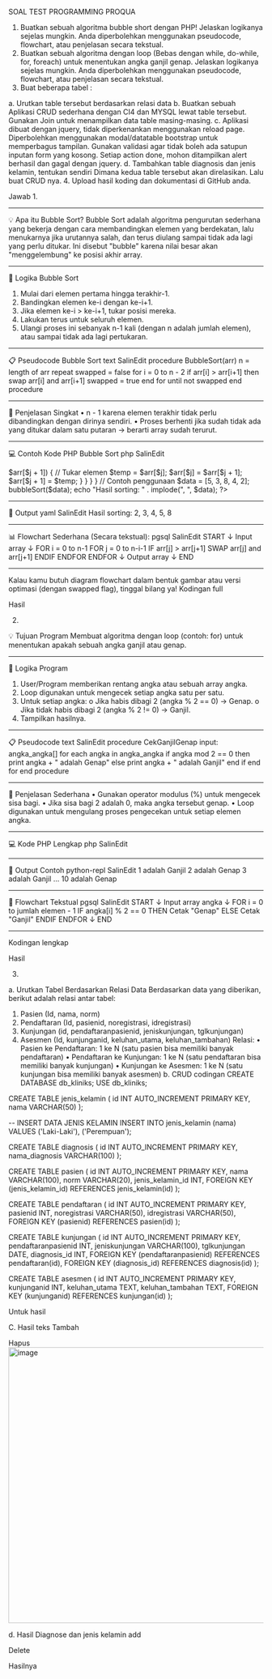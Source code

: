 SOAL TEST PROGRAMMING PROQUA
1.	Buatkan sebuah algoritma bubble short dengan PHP! Jelaskan logikanya sejelas mungkin. Anda diperbolehkan menggunakan pseudocode, flowchart, atau penjelasan secara tekstual.
2.	Buatkan sebuah algoritma dengan loop (Bebas dengan while, do-while, for, foreach) untuk menentukan angka ganjil genap. Jelaskan logikanya sejelas mungkin. Anda diperbolehkan menggunakan pseudocode, flowchart, atau penjelasan secara tekstual.
3.	Buat beberapa tabel :
 
a.	Urutkan table tersebut berdasarkan relasi data
b.	Buatkan sebuah Aplikasi CRUD sederhana dengan CI4 dan MYSQL lewat table tersebut. Gunakan Join untuk menampilkan data table masing-masing.
c.	Aplikasi dibuat dengan jquery, tidak diperkenankan menggunakan reload page. Diperbolehkan menggunakan modal/datatable bootstrap untuk memperbagus tampilan. Gunakan validasi agar tidak boleh ada satupun inputan form yang kosong. Setiap action done, mohon ditampilkan alert berhasil dan gagal dengan jquery.
d.	Tambahkan table diagnosis dan jenis kelamin, tentukan sendiri Dimana kedua table tersebut akan direlasikan. Lalu buat CRUD nya.
4.	Upload hasil koding dan dokumentasi di GitHub anda.

Jawab
1.
________________________________________
💡 Apa itu Bubble Sort?
Bubble Sort adalah algoritma pengurutan sederhana yang bekerja dengan cara membandingkan elemen yang berdekatan, lalu menukarnya jika urutannya salah, dan terus diulang sampai tidak ada lagi yang perlu ditukar. Ini disebut "bubble" karena nilai besar akan "menggelembung" ke posisi akhir array.
________________________________________
🔄 Logika Bubble Sort
1.	Mulai dari elemen pertama hingga terakhir-1.
2.	Bandingkan elemen ke-i dengan ke-i+1.
3.	Jika elemen ke-i > ke-i+1, tukar posisi mereka.
4.	Lakukan terus untuk seluruh elemen.
5.	Ulangi proses ini sebanyak n-1 kali (dengan n adalah jumlah elemen), atau sampai tidak ada lagi pertukaran.
________________________________________
📋 Pseudocode Bubble Sort
text
SalinEdit
procedure BubbleSort(arr)
    n = length of arr
    repeat
        swapped = false
        for i = 0 to n - 2
            if arr[i] > arr[i+1] then
                swap arr[i] and arr[i+1]
                swapped = true
        end for
    until not swapped
end procedure
________________________________________
🧠 Penjelasan Singkat
•	n - 1 karena elemen terakhir tidak perlu dibandingkan dengan dirinya sendiri.
•	Proses berhenti jika sudah tidak ada yang ditukar dalam satu putaran → berarti array sudah terurut.
________________________________________
💻 Contoh Kode PHP Bubble Sort
php
SalinEdit
<?php
function bubbleSort(&$arr) {
    $n = count($arr);
    for ($i = 0; $i < $n - 1; $i++) {
        for ($j = 0; $j < $n - $i - 1; $j++) {
            if ($arr[$j] > $arr[$j + 1]) {
                // Tukar elemen
                $temp = $arr[$j];
                $arr[$j] = $arr[$j + 1];
                $arr[$j + 1] = $temp;
            }
        }
    }
}

// Contoh penggunaan
$data = [5, 3, 8, 4, 2];
bubbleSort($data);
echo "Hasil sorting: " . implode(", ", $data);
?>
________________________________________
🧾 Output
yaml
SalinEdit
Hasil sorting: 2, 3, 4, 5, 8
________________________________________
📊 Flowchart Sederhana
(Secara tekstual):
pgsql
SalinEdit
START
↓
Input array
↓
FOR i = 0 to n-1
    FOR j = 0 to n-i-1
        IF arr[j] > arr[j+1]
            SWAP arr[j] and arr[j+1]
        ENDIF
    ENDFOR
ENDFOR
↓
Output array
↓
END
________________________________________
Kalau kamu butuh diagram flowchart dalam bentuk gambar atau versi optimasi (dengan swapped flag), tinggal bilang ya!
Kodingan full
 
Hasil
 
2.
💡 Tujuan Program
Membuat algoritma dengan loop (contoh: for) untuk menentukan apakah sebuah angka ganjil atau genap.
________________________________________
🔄 Logika Program
1.	User/Program memberikan rentang angka atau sebuah array angka.
2.	Loop digunakan untuk mengecek setiap angka satu per satu.
3.	Untuk setiap angka:
o	Jika habis dibagi 2 (angka % 2 == 0) → Genap.
o	Jika tidak habis dibagi 2 (angka % 2 != 0) → Ganjil.
4.	Tampilkan hasilnya.
________________________________________
📋 Pseudocode
text
SalinEdit
procedure CekGanjilGenap
    input: angka_angka[]
    for each angka in angka_angka
        if angka mod 2 == 0 then
            print angka + " adalah Genap"
        else
            print angka + " adalah Ganjil"
        end if
    end for
end procedure
________________________________________
🧠 Penjelasan Sederhana
•	Gunakan operator modulus (%) untuk mengecek sisa bagi.
•	Jika sisa bagi 2 adalah 0, maka angka tersebut genap.
•	Loop digunakan untuk mengulang proses pengecekan untuk setiap elemen angka.
________________________________________
💻 Kode PHP Lengkap
php
SalinEdit
<?php
// Array angka untuk dicek
$angkaArray = [1, 2, 3, 4, 5, 6, 7, 8, 9, 10];

// Loop untuk mengecek ganjil/genap
for ($i = 0; $i < count($angkaArray); $i++) {
    $angka = $angkaArray[$i];
    if ($angka % 2 == 0) {
        echo "$angka adalah Genap\n";
    } else {
        echo "$angka adalah Ganjil\n";
    }
}
?>
________________________________________
🧾 Output Contoh
python-repl
SalinEdit
1 adalah Ganjil
2 adalah Genap
3 adalah Ganjil
...
10 adalah Genap
________________________________________
🧭 Flowchart Tekstual
pgsql
SalinEdit
START
↓
Input array angka
↓
FOR i = 0 to jumlah elemen - 1
    IF angka[i] % 2 == 0 THEN
        Cetak "Genap"
    ELSE
        Cetak "Ganjil"
    ENDIF
ENDFOR
↓
END
________________________________________

Kodingan lengkap
 
Hasil
 

3.
a. Urutkan Tabel Berdasarkan Relasi Data
Berdasarkan data yang diberikan, berikut adalah relasi antar tabel:
1.	Pasien (Id, nama, norm)
2.	Pendaftaran (Id, pasienid, noregistrasi, idregistrasi)
3.	Kunjungan (id, pendaftaranpasienid, jeniskunjungan, tglkunjungan)
4.	Asesmen (Id, kunjunganid, keluhan_utama, keluhan_tambahan)
Relasi:
•	Pasien ke Pendaftaran: 1 ke N (satu pasien bisa memiliki banyak pendaftaran)
•	Pendaftaran ke Kunjungan: 1 ke N (satu pendaftaran bisa memiliki banyak kunjungan)
•	Kunjungan ke Asesmen: 1 ke N (satu kunjungan bisa memiliki banyak asesmen)
b. CRUD
codingan
CREATE DATABASE db_kliniks;
USE db_kliniks;

CREATE TABLE jenis_kelamin (
  id INT AUTO_INCREMENT PRIMARY KEY,
  nama VARCHAR(50)
);

-- INSERT DATA JENIS KELAMIN
INSERT INTO jenis_kelamin (nama) VALUES
('Laki-Laki'),
('Perempuan');

CREATE TABLE diagnosis (
  id INT AUTO_INCREMENT PRIMARY KEY,
  nama_diagnosis VARCHAR(100)
);

CREATE TABLE pasien (
  id INT AUTO_INCREMENT PRIMARY KEY,
  nama VARCHAR(100),
  norm VARCHAR(20),
  jenis_kelamin_id INT,
  FOREIGN KEY (jenis_kelamin_id) REFERENCES jenis_kelamin(id)
);

CREATE TABLE pendaftaran (
  id INT AUTO_INCREMENT PRIMARY KEY,
  pasienid INT,
  noregistrasi VARCHAR(50),
  idregistrasi VARCHAR(50),
  FOREIGN KEY (pasienid) REFERENCES pasien(id)
);

CREATE TABLE kunjungan (
  id INT AUTO_INCREMENT PRIMARY KEY,
  pendaftaranpasienid INT,
  jeniskunjungan VARCHAR(100),
  tglkunjungan DATE,
  diagnosis_id INT,
  FOREIGN KEY (pendaftaranpasienid) REFERENCES pendaftaran(id),
  FOREIGN KEY (diagnosis_id) REFERENCES diagnosis(id)
);

CREATE TABLE asesmen (
  id INT AUTO_INCREMENT PRIMARY KEY,
  kunjunganid INT,
  keluhan_utama TEXT,
  keluhan_tambahan TEXT,
  FOREIGN KEY (kunjunganid) REFERENCES kunjungan(id)
);

Untuk hasil
 
C. Hasil teks
Tambah
 
Hapus
 <img width="1842" height="545" alt="image" src="https://github.com/user-attachments/assets/eddb9c69-9f24-4830-9077-d616368e4b05" />

d. Hasil Diagnose dan jenis kelamin add
 
Delete
 
Hasilnya
 
